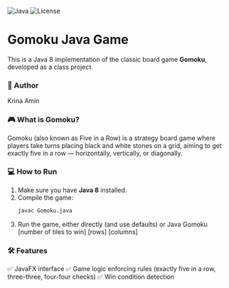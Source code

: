 ![Java](https://img.shields.io/badge/language-Java-blue)
![License](https://img.shields.io/badge/license-MIT-green)

# Gomoku Java Game

This is a Java 8 implementation of the classic board game **Gomoku**, developed as a class project.

### 🙌 Author
Krina Amin

### 🎮 What is Gomoku?
Gomoku (also known as Five in a Row) is a strategy board game where players take turns placing black and white stones on a grid, aiming to get exactly five in a row — horizontally, vertically, or diagonally.

### 💻 How to Run
1. Make sure you have **Java 8** installed.
2. Compile the game:
   ```bash
   javac Gomoku.java
3. Run the game, either directly (and use defaults) or Java Gomoku [number of tiles to win] [rows] [columns]

### 🛠 Features
✅ JavaFX interface 
✅ Game logic enforcing rules (exactly five in a row, three-three, four-four checks)
✅ Win condition detection
